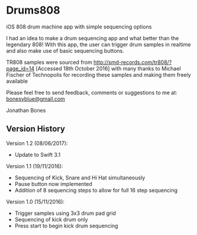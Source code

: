 # Drums808
iOS 808 drum machine app with simple sequencing options

I had an idea to make a drum sequencing app and what better than the legendary 808! With this app, the user can trigger drum samples in realtime and also make use of basic sequencing buttons.

TR808 samples were sourced from http://smd-records.com/tr808/?page_id=14 [Accessed 18th October 2016]
with many thanks to Michael Fischer of Technopolis for recording these samples and making them freely available

Please feel free to send feedback, comments or suggestions to me at: [bonesyblue@gmail.com](mailto:bonesyblue@gmail.com)

Jonathan Bones



## Version History
Version 1.2 (08/06/2017):
- Update to Swift 3.1

Version 1.1 (19/11/2016):
- Sequencing of Kick, Snare and Hi Hat simultaneously
- Pause button now implemented
- Addition of 8 sequencing steps to allow for full 16 step sequencing

Version 1.0 (15/11/2016):
- Trigger samples using 3x3 drum pad grid
- Sequencing of kick drum only
- Press start to begin kick drum sequencing
